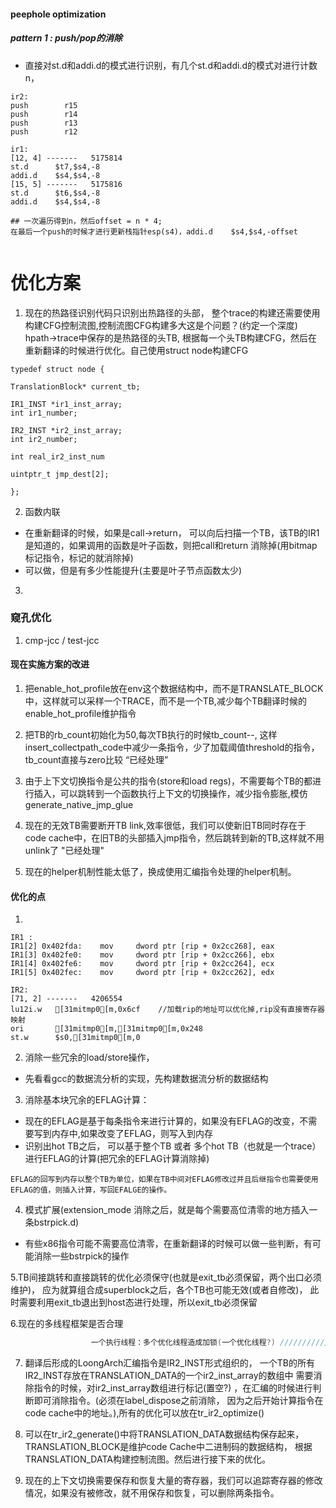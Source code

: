 #### peephole optimization

##### pattern 1 : push/pop的消除
* 直接对st.d和addi.d的模式进行识别，有几个st.d和addi.d的模式对进行计数n，

```
ir2:
push		r15
push		r14
push		r13
push		r12

ir1:
[12, 4] -------   5175814
st.d      $t7,$s4,-8
addi.d    $s4,$s4,-8
[15, 5] -------   5175816
st.d      $t6,$s4,-8
addi.d    $s4,$s4,-8

## 一次遍历得到n，然后offset = n * 4;
在最后一个push的时候才进行更新栈指针esp(s4)，addi.d    $s4,$s4,-offset


```











# 优化方案
1. 现在的热路径识别代码只识别出热路径的头部， 整个trace的构建还需要使用构建CFG控制流图,控制流图CFG构建多大这是个问题？(约定一个深度)
hpath->trace中保存的是热路径的头TB, 根据每一个头TB构建CFG，然后在重新翻译的时候进行优化。自己使用struct node构建CFG
```
typedef struct node {

TranslationBlock* current_tb;

IR1_INST *ir1_inst_array;
int ir1_number;

IR2_INST *ir2_inst_array;
int ir2_number;

int real_ir2_inst_num

uintptr_t jmp_dest[2];

};
```
2. 函数内联
* 在重新翻译的时候，如果是call->return， 可以向后扫描一个TB，该TB的IR1是知道的，如果调用的函数是叶子函数，则把call和return 消除掉(用bitmap标记指令，标记的就消除掉)
* 可以做，但是有多少性能提升(主要是叶子节点函数太少)

3. 

### 窥孔优化
1. cmp-jcc / test-jcc


#### 现在实施方案的改进
1. 把enable_hot_profile放在env这个数据结构中，而不是TRANSLATE_BLOCK中，这样就可以采样一个TRACE，而不是一个TB,减少每个TB翻译时候的enable_hot_profile维护指令

2. 把TB的rb_count初始化为50,每次TB执行的时候tb_count--, 这样insert_collectpath_code中减少一条指令，少了加载阈值threshold的指令，tb_count直接与zero比较  “已经处理”

3. 由于上下文切换指令是公共的指令(store和load regs)，不需要每个TB的都进行插入，可以跳转到一个函数执行上下文的切换操作，减少指令膨胀,模仿generate_native_jmp_glue

4. 现在的无效TB需要断开TB link,效率很低，我们可以使新旧TB同时存在于code cache中，在旧TB的头部插入jmp指令，然后跳转到新的TB,这样就不用unlink了 "已经处理"

5. 现在的helper机制性能太低了，换成使用汇编指令处理的helper机制。

#### 优化的点
1.
```
IR1 :
IR1[2] 0x402fda:	mov		dword ptr [rip + 0x2cc268], eax
IR1[3] 0x402fe0:	mov		dword ptr [rip + 0x2cc266], ebx
IR1[4] 0x402fe6:	mov		dword ptr [rip + 0x2cc264], ecx
IR1[5] 0x402fec:	mov		dword ptr [rip + 0x2cc262], edx

IR2:
[71, 2] -------   4206554
lu12i.w   [31mitmp0[m,0x6cf    //加载rip的地址可以优化掉,rip没有直接寄存器映射
ori       [31mitmp0[m,[31mitmp0[m,0x248
st.w      $s0,[31mitmp0[m,0

```

2. 消除一些冗余的load/store操作，
* 先看看gcc的数据流分析的实现，先构建数据流分析的数据结构


3. 消除基本块冗余的EFLAG计算：
* 现在的EFLAG是基于每条指令来进行计算的，如果没有EFLAG的改变，不需要写到内存中,如果改变了EFLAG，则写入到内存
* 识别出hot TB之后， 可以基于整个TB 或者 多个hot TB（也就是一个trace）进行EFLAG的计算(把冗余的EFLAG计算消除掉)
```
EFLAG的回写到内存以整个TB为单位，如果在TB中间对EFLAG修改过并且后继指令也需要使用EFLAG的值，则插入计算，写回EFALGE的操作。
```
4. 模式扩展(extension_mode 消除之后，就是每个需要高位清零的地方插入一条bstrpick.d)
* 有些x86指令可能不需要高位清零，在重新翻译的时候可以做一些判断，有可能消除一些bstrpick的操作

5.TB间接跳转和直接跳转的优化必须保守(也就是exit_tb必须保留，两个出口必须维护)， 应为就算组合成superblock之后，各个TB也可能无效(或者自修改)，
此时需要利用exit_tb退出到host态进行处理，所以exit_tb必须保留


6.现在的多线程框架是否合理

```c
                  一个执行线程：多个优化线程造成加锁(一个优化线程?) //////////////或者翻译的时候使用多线程翻译(主线程优化，从线程翻译)
```

7. 翻译后形成的LoongArch汇编指令是IR2_INST形式组织的， 一个TB的所有IR2_INST存放在TRANSLATION_DATA的一个ir2_inst_array的数组中
需要消除指令的时候，对ir2_inst_array数组进行标记(置空?) ，在汇编的时候进行判断即可消除指令。(必须在label_dispose之前消除，
因为之后开始计算指令在code cache中的地址。),所有的优化可以放在tr_ir2_optimize()


8. 可以在tr_ir2_generate()中将TRANSLATION_DATA数据结构保存起来， TRANSLATION_BLOCK是维护code Cache中二进制码的数据结构，
根据TRANSLATION_DATA构建控制流图。然后进行接下来的优化。

9. 现在的上下文切换需要保存和恢复大量的寄存器，我们可以追踪寄存器的修改情况，如果没有被修改，就不用保存和恢复，可以删除两条指令。
